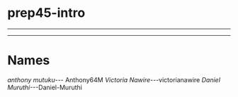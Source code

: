 # prep45-intro
---
***
# Names
*anthony mutuku*--- Anthony64M
*Victoria Nawire*---victorianawire
*Daniel Muruthi*---Daniel-Muruthi